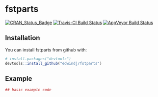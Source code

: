 # fstparts

[![CRAN_Status_Badge](http://www.r-pkg.org/badges/version/fstparts)](https://cran.r-project.org/package=fstparts)
[![Travis-CI Build Status](https://travis-ci.org/edwindj/fstparts.svg?branch=master)](https://travis-ci.org/edwindj/fstparts)
[![AppVeyor Build Status](https://ci.appveyor.com/api/projects/status/github/edwindj/fstparts?branch=master&svg=true)](https://ci.appveyor.com/project/edwindj/fstparts)

## Installation

You can install fstparts from github with:


``` r
# install.packages("devtools")
devtools::install_github("edwindj/fstparts")
```

## Example

``` r
## basic example code
```
